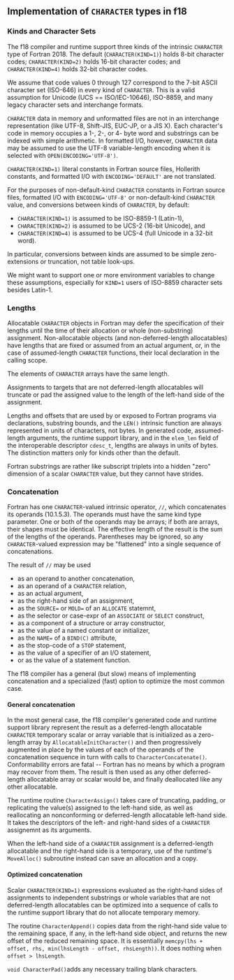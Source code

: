 <!--===- docs/Character.md

   Part of the LLVM Project, under the Apache License v2.0 with LLVM Exceptions.
   See https://llvm.org/LICENSE.txt for license information.
   SPDX-License-Identifier: Apache-2.0 WITH LLVM-exception

-->

## Implementation of `CHARACTER` types in f18

### Kinds and Character Sets

The f18 compiler and runtime support three kinds of the intrinsic
`CHARACTER` type of Fortran 2018.
The default (`CHARACTER(KIND=1)`) holds 8-bit character codes;
`CHARACTER(KIND=2)` holds 16-bit character codes;
and `CHARACTER(KIND=4)` holds 32-bit character codes.

We assume that code values 0 through 127 correspond to
the 7-bit ASCII character set (ISO-646) in every kind of `CHARACTER`.
This is a valid assumption for Unicode (UCS == ISO/IEC-10646),
ISO-8859, and many legacy character sets and interchange formats.

`CHARACTER` data in memory and unformatted files are not in an
interchange representation (like UTF-8, Shift-JIS, EUC-JP, or a JIS X).
Each character's code in memory occupies a 1-, 2-, or 4- byte
word and substrings can be indexed with simple arithmetic.
In formatted I/O, however, `CHARACTER` data may be assumed to use
the UTF-8 variable-length encoding when it is selected with
`OPEN(ENCODING='UTF-8')`.

`CHARACTER(KIND=1)` literal constants in Fortran source files,
Hollerith constants, and formatted I/O with `ENCODING='DEFAULT'`
are not translated.

For the purposes of non-default-kind `CHARACTER` constants in Fortran
source files, formatted I/O with `ENCODING='UTF-8'` or non-default-kind
`CHARACTER` value, and conversions between kinds of `CHARACTER`,
by default:
* `CHARACTER(KIND=1)` is assumed to be ISO-8859-1 (Latin-1),
* `CHARACTER(KIND=2)` is assumed to be UCS-2 (16-bit Unicode), and
* `CHARACTER(KIND=4)` is assumed to be UCS-4 (full Unicode in a 32-bit word).

In particular, conversions between kinds are assumed to be
simple zero-extensions or truncation, not table look-ups.

We might want to support one or more environment variables to change these
assumptions, especially for `KIND=1` users of ISO-8859 character sets
besides Latin-1.

### Lengths

Allocatable `CHARACTER` objects in Fortran may defer the specification
of their lengths until the time of their allocation or whole (non-substring)
assignment.
Non-allocatable objects (and non-deferred-length allocatables) have
lengths that are fixed or assumed from an actual argument, or,
in the case of assumed-length `CHARACTER` functions, their local
declaration in the calling scope.

The elements of `CHARACTER` arrays have the same length.

Assignments to targets that are not deferred-length allocatables will
truncate or pad the assigned value to the length of the left-hand side
of the assignment.

Lengths and offsets that are used by or exposed to Fortran programs via
declarations, substring bounds, and the `LEN()` intrinsic function are always
represented in units of characters, not bytes.
In generated code, assumed-length arguments, the runtime support library,
and in the `elem_len` field of the interoperable descriptor `cdesc_t`,
lengths are always in units of bytes.
The distinction matters only for kinds other than the default.

Fortran substrings are rather like subscript triplets into a hidden
"zero" dimension of a scalar `CHARACTER` value, but they cannot have
strides.

### Concatenation

Fortran has one `CHARACTER`-valued intrinsic operator, `//`, which
concatenates its operands (10.1.5.3).
The operands must have the same kind type parameter.
One or both of the operands may be arrays; if both are arrays, their
shapes must be identical.
The effective length of the result is the sum of the lengths of the
operands.
Parentheses may be ignored, so any `CHARACTER`-valued expression
may be "flattened" into a single sequence of concatenations.

The result of `//` may be used
* as an operand to another concatenation,
* as an operand of a `CHARACTER` relation,
* as an actual argument,
* as the right-hand side of an assignment,
* as the `SOURCE=` or `MOLD=` of an `ALLOCATE` statemnt,
* as the selector or case-expr of an `ASSOCIATE` or `SELECT` construct,
* as a component of a structure or array constructor,
* as the value of a named constant or initializer,
* as the `NAME=` of a `BIND(C)` attribute,
* as the stop-code of a `STOP` statement,
* as the value of a specifier of an I/O statement,
* or as the value of a statement function.

The f18 compiler has a general (but slow) means of implementing concatenation
and a specialized (fast) option to optimize the most common case.

#### General concatenation

In the most general case, the f18 compiler's generated code and
runtime support library represent the result as a deferred-length allocatable
`CHARACTER` temporary scalar or array variable that is initialized
as a zero-length array by `AllocatableInitCharacter()`
and then progressively augmented in place by the values of each of the
operands of the concatenation sequence in turn with calls to
`CharacterConcatenate()`.
Conformability errors are fatal -- Fortran has no means by which a program
may recover from them.
The result is then used as any other deferred-length allocatable
array or scalar would be, and finally deallocated like any other
allocatable.

The runtime routine `CharacterAssign()` takes care of
truncating, padding, or replicating the value(s) assigned to the left-hand
side, as well as reallocating an nonconforming or deferred-length allocatable
left-hand side.  It takes the descriptors of the left- and right-hand sides of
a `CHARACTER` assignemnt as its arguments.

When the left-hand side of a `CHARACTER` assignment is a deferred-length
allocatable and the right-hand side is a temporary, use of the runtime's
`MoveAlloc()` subroutine instead can save an allocation and a copy.

#### Optimized concatenation

Scalar `CHARACTER(KIND=1)` expressions evaluated as the right-hand sides of
assignments to independent substrings or whole variables that are not
deferred-length allocatables can be optimized into a sequence of
calls to the runtime support library that do not allocate temporary
memory.

The routine `CharacterAppend()` copies data from the right-hand side value
to the remaining space, if any, in the left-hand side object, and returns
the new offset of the reduced remaining space.
It is essentially `memcpy(lhs + offset, rhs, min(lhsLength - offset, rhsLength))`.
It does nothing when `offset > lhsLength`.

`void CharacterPad()`adds any necessary trailing blank characters.
